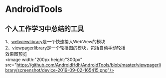 # AndroidTools
## 个人工作学习中总结的工具
1、<a href="https://github.com/AndroidHdh/AndroidTools/tree/master/webviewlibrary">webviewlibrary</a>是一个快速接入WebView的模块</br>
2、<a href="https://github.com/AndroidHdh/AndroidTools/tree/master/viewpagerlibrary">viewpagerlibrary</a>是一个轮播图的模块，包括自动手动轮播</br>
效果图预览</br>
<image width:"200px height:"300px" src="https://github.com/AndroidHdh/AndroidTools/blob/master/viewpagerlibrary/screenshot/device-2019-09-02-165415.png"/>
